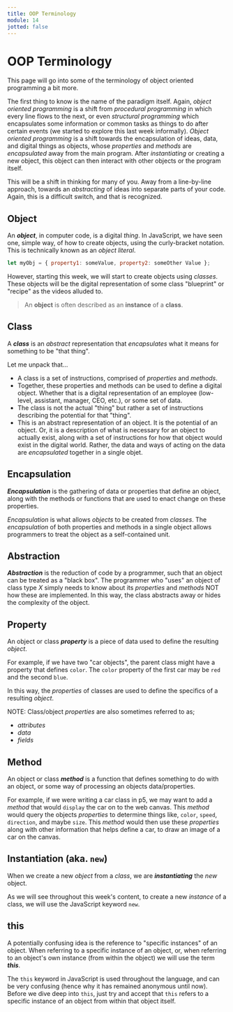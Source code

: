 ```yaml
---
title: OOP Terminology
module: 14
jotted: false
---
```



# OOP Terminology

This page will go into some of the terminology of object oriented programming a bit more.

The first thing to know is the name of the paradigm itself. Again, _object oriented programming_ is a shift from _procedural programming_ in which every line flows to the next, or even _structural programming_ which encapsulates some information or common tasks as things to do after certain events (we started to explore this last week informally). _Object oriented programming_ is a shift towards the encapsulation of ideas, data, and digital things as objects, whose _properties_ and _methods_ are _encapsulated_ away from the main program. After _instantiating_ or creating a new object, this object can then interact with other objects or the program itself.

This will be a shift in thinking for many of you. Away from a line-by-line approach, towards an _abstracting_ of ideas into separate parts of your code. Again, this is a difficult switch, and that is recognized.


## Object

An **_object_**, in computer code, is a digital _thing_. In JavaScript, we have seen one, simple way, of how to create objects, using the curly-bracket notation. This is technically known as an _object literal_.

```js
let myObj = { property1: someValue, property2: someOther Value };
```

However, starting this week, we will start to create objects using _classes_. These objects will be the digital representation of some class "blueprint" or "recipe" as the videos alluded to.

> An **object** is often described as an **instance** of a **class**.


## Class

A **_class_** is an _abstract_ representation that _encapsulates_ what it means for something to be "that thing".

Let me unpack that...

- A class is a set of instructions, comprised of _properties_ and _methods_.
- Together, these properties and methods can be used to define a digital object. Whether that is a digital representation of an employee (low-level, assistant, manager, CEO, etc.), or some set of data.
- The class is not the actual "thing" but rather a set of instructions describing the potential for that "thing".
- This is an abstract representation of an object. It is the potential of an object. Or, it is a description of what is necessary for an object to actually exist, along with a set of instructions for how that object would exist in the digital world. Rather, the data and ways of acting on the data are _encapsulated_ together in a single objet.


## Encapsulation

**_Encapsulation_** is the gathering of data or properties that define an object, along with the methods or functions that are used to enact change on these properties.

_Encapsulation_ is what allows _objects_ to be created from _classes_. The _encapsulation_ of both properties and methods in a single object allows programmers to treat the object as a self-contained unit.


## Abstraction

**_Abstraction_** is the reduction of code by a programmer, such that an object can be treated as a "black box". The programmer who "uses" an object of class type _X_ simply needs to know about its _properties_ and _methods_ NOT how these are implemented. In this way, the class abstracts away or hides the complexity of the object.


## Property

An object or class **_property_** is a piece of data used to define the resulting _object_.

For example, if we have two "car objects", the parent class might have a property that defines `color`. The `color` property of the first car may be `red` and the second `blue`.

In this way, the _properties_ of classes are used to define the specifics of a resulting _object_.

NOTE: Class/object _properties_ are also sometimes referred to as;

- _attributes_
- _data_
- _fields_


## Method

An object or class **_method_** is a function that defines something to do with an object, or some way of processing an objects data/properties.

For example, if we were writing a car class in p5, we may want to add a _method_ that would `display` the car on to the web canvas. This _method_ would query the objects _properties_ to determine things like, `color`, `speed`, `direction`, and maybe `size`. This _method_ would then use these _properties_ along with other information that helps define a car, to draw an image of a car on the canvas.


## Instantiation (aka. `new`)

When we create a new _object_ from a _class_, we are **_instantiating_** the _new_ object.

As we will see throughout this week's content, to create a new _instance_ of a class, we will use the JavaScript keyword `new`.


## this

A potentially confusing idea is the reference to "specific instances" of an object. When referring to a specific instance of an object, or, when referring to an object's own instance (from within the object) we will use the term **_this_**.

The `this` keyword in JavaScript is used throughout the language, and can be very confusing (hence why it has remained anonymous until now). Before we dive deep into `this`, just try and accept that `this` refers to a specific instance of an object from within that object itself.
